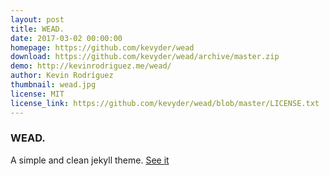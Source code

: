 ```yaml
---
layout: post
title: WEAD.
date: 2017-03-02 00:00:00
homepage: https://github.com/kevyder/wead
download: https://github.com/kevyder/wead/archive/master.zip
demo: http://kevinrodriguez.me/wead/
author: Kevin Rodríguez
thumbnail: wead.jpg
license: MIT
license_link: https://github.com/kevyder/wead/blob/master/LICENSE.txt
---
```


### WEAD.

A simple and clean jekyll theme.
[See it](http://kevinrodriguez.me/wead/)